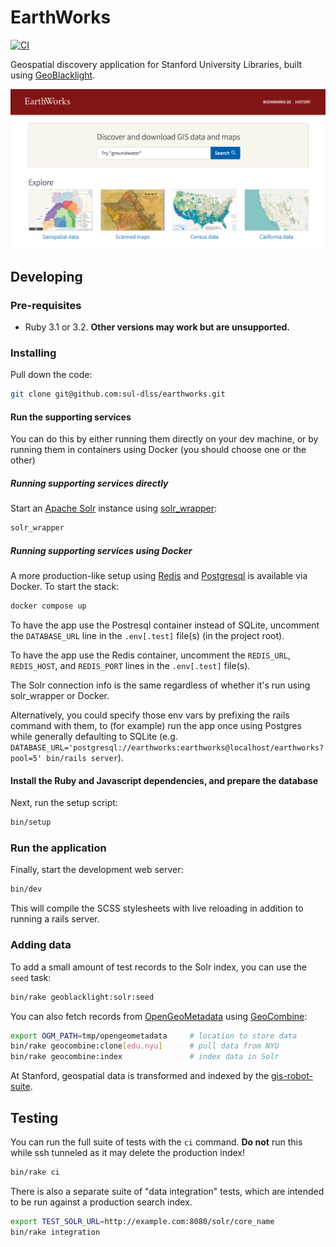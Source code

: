 # EarthWorks
[![CI](https://github.com/sul-dlss/earthworks/actions/workflows/ruby.yml/badge.svg)](https://github.com/sul-dlss/earthworks/actions/workflows/ruby.yml)

Geospatial discovery application for Stanford University Libraries, built using [GeoBlacklight](https://github.com/geoblacklight).

<img src="preview.png" align="center" alt="bay area video arcades slideshow preview">

## Developing

### Pre-requisites
* Ruby 3.1 or 3.2. **Other versions may work but are unsupported.**

### Installing
Pull down the code:
```sh
git clone git@github.com:sul-dlss/earthworks.git
```

#### Run the supporting services
You can do this by either running them directly on your dev machine, or by running them in containers using Docker (you should choose one or the other)

##### Running supporting services directly

Start an [Apache Solr](https://solr.apache.org/) instance using [solr_wrapper](https://github.com/cbeer/solr_wrapper):
```sh
solr_wrapper
```

##### Running supporting services using Docker
A more production-like setup using [Redis](https://redis.com/) and [Postgresql](https://www.postgresql.org/) is available via Docker. To start the stack:
```sh
docker compose up
```

To have the app use the Postresql container instead of SQLite, uncomment the `DATABASE_URL` line in the `.env[.test]` file(s) (in the project root).

To have the app use the Redis container, uncomment the `REDIS_URL`, `REDIS_HOST`, and `REDIS_PORT` lines in the `.env[.test]` file(s).

The Solr connection info is the same regardless of whether it's run using solr_wrapper or Docker.

Alternatively, you could specify those env vars by prefixing the rails command with them, to (for example) run the app once using Postgres while generally defaulting to SQLite (e.g. `DATABASE_URL='postgresql://earthworks:earthworks@localhost/earthworks?pool=5' bin/rails server`).

#### Install the Ruby and Javascript dependencies, and prepare the database
Next, run the setup script:

```sh
bin/setup
```

### Run the application
Finally, start the development web server:

```sh
bin/dev
```

This will compile the SCSS stylesheets with live reloading in addition to running a rails server.

### Adding data
To add a small amount of test records to the Solr index, you can use the `seed` task:
```sh
bin/rake geoblacklight:solr:seed
```
You can also fetch records from [OpenGeoMetadata](https://github.com/OpenGeoMetadata) using [GeoCombine](https://github.com/OpenGeoMetadata/GeoCombine):
```sh
export OGM_PATH=tmp/opengeometadata     # location to store data
bin/rake geocombine:clone[edu.nyu]      # pull data from NYU
bin/rake geocombine:index               # index data in Solr
```
At Stanford, geospatial data is transformed and indexed by the [gis-robot-suite](https://github.com/sul-dlss/gis-robot-suite).

## Testing
You can run the full suite of tests with the `ci` command. **Do not** run this while ssh tunneled as it may delete the production index!

```sh
bin/rake ci
```

There is also a separate suite of "data integration" tests, which are intended to be run against a production search index.
```sh
export TEST_SOLR_URL=http://example.com:8080/solr/core_name
bin/rake integration
```
